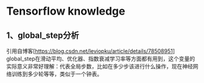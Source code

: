 # Tensorflow knowledge   
## 1、global_step分析      
引用自博客[https://blog.csdn.net/leviopku/article/details/78508951]     
global_step在滑动平均、优化器、指数衰减学习率等方面都有用到，这个变量的实际意义非常好理解：代表全局步数，比如在多少步该进行什么操作，现在神经网络训练到多少轮等等，类似于一个钟表。
